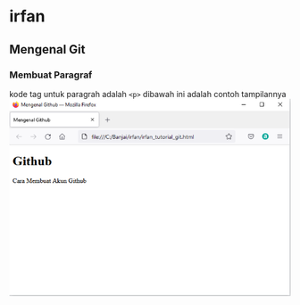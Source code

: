 # irfan
## Mengenal Git

### Membuat Paragraf
kode tag untuk paragrah adalah `<p>`
dibawah ini adalah contoh tampilannya
![Gambar1](screenshot/ss1.png)
